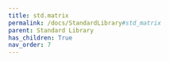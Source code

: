 ```yaml
---
title: std.matrix
permalink: /docs/StandardLibrary#std_matrix
parent: Standard Library
has_children: True
nav_order: 7
---
```

